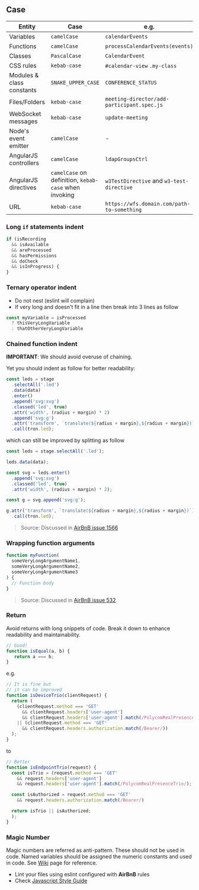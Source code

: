 ## Case

| Entity | Case | e.g. |
|-|-|-|
| Variables | `camelCase`| `calendarEvents` |
| Functions | `camelCase`| `processCalendarEvents(events)` |
| Classes | `PascalCase` | `CalendarEvent` |
| CSS rules | `kebab-case` | `#calendar-view` `.my-class` |
| Modules & class constants | `SNAKE_UPPER_CASE` | `CONFERENCE_STATUS` |
| Files/Folders | `kebab-case` | `meeting-director/add-participant.spec.js` |
| WebSocket messages | `kebab-case` | `update-meeting` |
| Node's event emitter | `camelCase` | - |
| AngularJS controllers | `camelCase` | `ldapGroupsCtrl` |
| AngularJS directives | `camelCase` on definition, `kebab-case` when invoking | `w3TestDirective` and `w3-test-directive` |
| URL | `kebab-case` | `https://wfs.domain.com/path-to-something` |

### Long `if` statements indent

```javascript
if (isRecording
  && isAvailable
  && areProcessed
  && hasPermissions
  && doCheck
  && isInProgress) {
}
```

### Ternary operator indent

- Do not nest (eslint will complain)
- If very long and doesn't fit in a line then break into 3 lines as follow

```javascript
const myVariable = isProcessed 
  ? thisVeryLongVariable
  : thatOtherVeryLongVariable
```

### Chained function indent

**IMPORTANT**: We should avoid overuse of chaining.

Yet you should indent as follow for better readability:

```javascript
const leds = stage
  .selectAll('.led')
  .data(data)
  .enter()
  .append('svg:svg')
  .classed('led', true)
  .attr('width', (radius + margin) * 2)
  .append('svg:g')
  .attr('transform', `translate(${radius + margin},${radius + margin})`)
  .call(tron.led);
```

which can still be improved by splitting as follow

```javascript
const leds = stage.selectAll('.led');

leds.data(data);

const svg = leds.enter()
  .append('svg:svg')
  .classed('led', true)
  .attr('width', (radius + margin) * 2);

const g = svg.append('svg:g');

g.attr('transform', `translate(${radius + margin},${radius + margin})`)
  .call(tron.led);
```

> Source: Discussed in [AirBnB issue 1566](https://github.com/airbnb/javascript/issues/1566)

### Wrapping function arguments

```javascript
function myFunction(
  someVeryLongArgumentName1,
  someVeryLongArgumentName2,
  someVeryLongArgumentName3
) {
  // Function body
}
```

> Source: Discussed in [AirBnB issue 532](https://github.com/airbnb/javascript/issues/532#issuecomment-155232701)

### Return

Avoid returns with long snippets of code. Break it down to enhance readability and maintainability.

```javascript
// Good!
function isEqual(a, b) {
   return a === b;
}
```

e.g. 
```javascript
// It is fine but
// it can be improved
function isDeviceTrio(clientRequest) {
  return (
    (clientRequest.method === 'GET'
      && clientRequest.headers['user-agent']
      && clientRequest.headers['user-agent'].match(/PolycomRealPresenceTrio/))
    || (clientRequest.method === 'GET'
      && clientRequest.headers.authorization.match(/Bearer/))
  );
}

```

to 

```javascript
// Better
function isEndpointTrio(request) {
  const isTrio = (request.method === 'GET'
    && request.headers['user-agent']
    && request.headers['user-agent'].match(/PolycomRealPresenceTrio/);

  const isAuthorized = request.method === 'GET'
    && request.headers.authorization.match(/Bearer/)

  return isTrio || isAuthorized;
  );
}
```

### Magic Number

Magic numbers are referred as anti-pattern. These should not be used in code. Named variables should be assigned the numeric constants and used in code. See [Wiki](https://en.wikipedia.org/wiki/Magic_number_(programming)) page for reference.




- Lint your files using eslint configured with **AirBnB** rules
- Check [Javascript Style Guide](https://google.github.io/styleguide/jsguide.html)